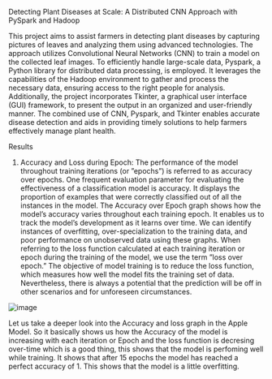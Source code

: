 Detecting Plant Diseases at Scale: A Distributed
CNN Approach with PySpark and Hadoop


This project aims to assist farmers in detecting plant
diseases by capturing pictures of leaves and analyzing them
using advanced technologies. The approach utilizes Convolutional
Neural Networks (CNN) to train a model on the collected
leaf images. To efficiently handle large-scale data, Pyspark, a
Python library for distributed data processing, is employed. It
leverages the capabilities of the Hadoop environment to gather
and process the necessary data, ensuring access to the right
people for analysis. Additionally, the project incorporates Tkinter,
a graphical user interface (GUI) framework, to present the output
in an organized and user-friendly manner. The combined use of
CNN, Pyspark, and Tkinter enables accurate disease detection
and aids in providing timely solutions to help farmers effectively
manage plant health.



Results 

1) Accuracy and Loss during Epoch: The performance
of the model throughout training iterations (or ”epochs”) is
referred to as accuracy over epochs. One frequent evaluation
parameter for evaluating the effectiveness of a classification
model is accuracy. It displays the proportion of examples that
were correctly classified out of all the instances in the model.
The Accuracy over Epoch graph shows how the model’s
accuracy varies throughout each training epoch. It enables us
to track the model’s development as it learns over time. We
can identify instances of overfitting, over-specialization to
the training data, and poor performance on unobserved
data using these graphs.
When referring to the loss function calculated at each
training iteration or epoch during the training of the model,
we use the term ”loss over epoch.” The objective of model
training is to reduce the loss function, which measures how
well the model fits the training set of data. Nevertheless, there
is always a potential that the prediction will be off in other
scenarios and for unforeseen circumstances.


![image](https://github.com/vishwashdark/Plant-Disease-Detection-Using-CNN/assets/92641662/c70450f1-0ca7-4a82-9646-1ddcf649ef06)


Let us take a deeper look into the Accuracy and loss graph
in the Apple Model. So it basically shows us how the Accuracy
of the model is increasing with each iteration or Epoch and
the loss function is decresing over-time which is a good thing,
this shows that the model is perfoming well while training.
It shows that after 15 epochs the model has reached a perfect
accuracy of 1. This shows that the model is a little overfitting.

